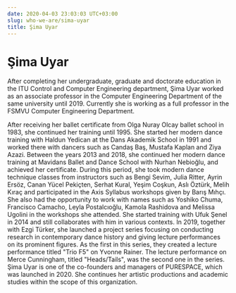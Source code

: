 ```yaml
---
date: 2020-04-03 23:03:03 UTC+03:00
slug: who-we-are/sima-uyar
title: Şima Uyar
---
```

# Şima Uyar

After completing her undergraduate, graduate and doctorate education
in the ITU Control and Computer Engineering department,
Şima Uyar worked as an associate professor
in the Computer Engineering Department of the same university until 2019.
Currently she is working as a full professor
in the FSMVU Computer Engineering Department.

After receiving her ballet certificate
from Olga Nuray Olcay ballet school in 1983,
she continued her training until 1995.
She started her modern dance training with Haldun Yedican
at the Dans Akademik School in 1991 and worked there with dancers
such as Candaş Baş, Mustafa Kaplan and Ziya Azazi.
Between the years 2013 and 2018,
she continued her modern dance training
at Mavidans Ballet and Dance School with Nurhan Nebioğlu,
and achieved her certificate.
During this period, she took modern dance technique classes
from instructors such as Bengi Sevim, Julia Ritter, Ayrin Ersöz,
Canan Yücel Pekiçten, Serhat Kural, Yeşim Coşkun, Aslı Öztürk, Melih Kıraç
and participated in the Axis Syllabus workshops given by Barış Mıhçı.
She also had the opportunity to work with names such as Yoshiko Chuma,
Francisco Camacho, Leyla Postalcıoğlu, Kamola Rashidova and Melissa Ugolini
in the workshops she attended.
She started training with Ufuk Şenel in 2014
and still collaborates with him in various contexts.
In 2019, together with Ezgi Türker, she launched a project series
focusing on conducting research in contemporary dance history
and giving lecture performances on its prominent figures.
As the first in this series, they created a lecture performance
titled "Trio F5" on Yvonne Rainer.
The lecture performance on Merce Cunningham, titled "Heads/Tails",
was the second one in the series.
Şima Uyar is one of the co-founders and managers of PURESPACE,
which was launched in 2020.
She continues her artistic productions and academic studies
within the scope of this organization.
